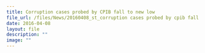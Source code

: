 ```yaml
---
title: Corruption cases probed by CPIB fall to new low
file_url: /files/News/20160408_st_corruption cases probed by cpib fall to new low.pdf
date: 2016-04-08
layout: file
description: ""
image: ""
---
```

